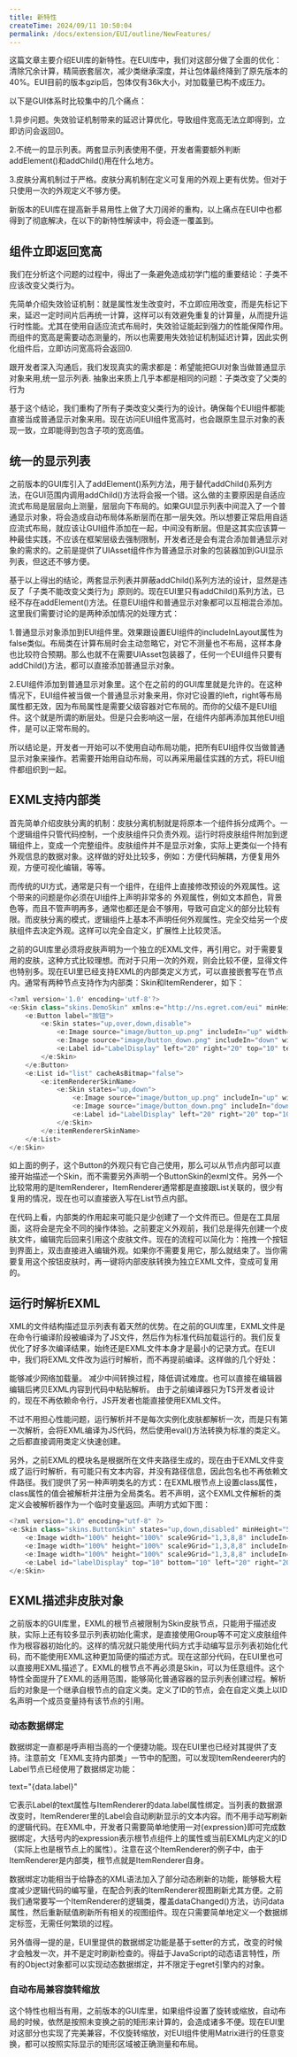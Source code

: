 ```yaml
---
title: 新特性
createTime: 2024/09/11 10:50:04
permalink: /docs/extension/EUI/outline/NewFeatures/
---
```

这篇文章主要介绍EUI库的新特性。在EUI库中，我们对这部分做了全面的优化：清除冗余计算，精简嵌套层次，减少类继承深度，并让包体最终降到了原先版本的40%。EUI目前的版本gzip后，包体仅有36k大小，对加载量已构不成压力。

以下是GUI体系时比较集中的几个痛点：

1.异步问题。失效验证机制带来的延迟计算优化，导致组件宽高无法立即得到，立即访问会返回0。

2.不统一的显示列表。两套显示列表使用不便，开发者需要额外判断addElement()和addChild()用在什么地方。

3.皮肤分离机制过于严格。皮肤分离机制在定义可复用的外观上更有优势。但对于只使用一次的外观定义不够方便。

新版本的EUI库在提高新手易用性上做了大刀阔斧的重构，以上痛点在EUI中也都得到了彻底解决，在以下的新特性解读中，将会逐一覆盖到。

## 组件立即返回宽高

我们在分析这个问题的过程中，得出了一条避免造成初学门槛的重要结论：子类不应该改变父类行为。

先简单介绍失效验证机制：就是属性发生改变时，不立即应用改变，而是先标记下来，延迟一定时间片后再统一计算，这样可以有效避免重复的计算量，从而提升运行时性能。尤其在使用自适应流式布局时，失效验证能起到强力的性能保障作用。而组件的宽高是需要动态测量的，所以也需要用失效验证机制延迟计算，因此实例化组件后，立即访问宽高将会返回0.

跟开发者深入沟通后，我们发现真实的需求都是：希望能把GUI对象当做普通显示对象来用,统一显示列表. 抽象出来质上几乎本都是相同的问题：子类改变了父类的行为

基于这个结论，我们重构了所有子类改变父类行为的设计。确保每个EUI组件都能直接当成普通显示对象来用。现在访问EUI组件宽高时，也会跟原生显示对象的表现一致，立即能得到包含子项的宽高值。

## 统一的显示列表

之前版本的GUI库引入了addElement()系列方法，用于替代addChild()系列方法，在GUI范围内调用addChild()方法将会报一个错。这么做的主要原因是自适应流式布局是层层向上测量，层层向下布局的。如果GUI显示列表中间混入了一个普通显示对象，将会造成自动布局体系断层而在那一层失效。所以想要正常启用自适应流式布局，就应该让GUI组件添加在一起，中间没有断层。但是这其实应该算一种最佳实践，不应该在框架层级去强制限制，开发者还是会有混合添加普通显示对象的需求的。之前是提供了UIAsset组件作为普通显示对象的包装器加到GUI显示列表，但这还不够方便。

基于以上得出的结论，两套显示列表并屏蔽addChild()系列方法的设计，显然是违反了「子类不能改变父类行为」原则的。现在EUI里只有addChild()系列方法，已经不存在addElement()方法。任意EUI组件和普通显示对象都可以互相混合添加。这里我们需要讨论的是两种添加情况的处理方式：

1.普通显示对象添加到EUI组件里。效果跟设置EUI组件的includeInLayout属性为false类似。布局类在计算布局时会主动忽略它，对它不测量也不布局，这样本身也比较符合预期。那么也就不在需要UIAsset包装器了，任何一个EUI组件只要有addChild()方法，都可以直接添加普通显示对象。

2.EUI组件添加到普通显示对象里。这个在之前的的GUI库里就是允许的。在这种情况下，EUI组件被当做一个普通显示对象来用，你对它设置的left，right等布局属性都无效，因为布局属性是需要父级容器对它布局的。而你的父级不是EUI组件。这个就是所谓的断层处。但是只会影响这一层，在组件内部再添加其他EUI组件，是可以正常布局的。

所以结论是，开发者一开始可以不使用自动布局功能，把所有EUI组件仅当做普通显示对象来操作。若需要开始用自动布局，可以再采用最佳实践的方式，将EUI组件都组织到一起。

## EXML支持内部类

首先简单介绍皮肤分离的机制：皮肤分离机制就是将原本一个组件拆分成两个。一个逻辑组件只管代码控制，一个皮肤组件只负责外观。运行时将皮肤组件附加到逻辑组件上，变成一个完整组件。皮肤组件并不是显示对象，实际上更类似一个持有外观信息的数据对象。这样做的好处比较多，例如：方便代码解耦，方便复用外观，方便可视化编辑，等等。

而传统的UI方式，通常是只有一个组件，在组件上直接修改预设的外观属性。这个带来的问题是你必须在UI组件上声明非常多的 外观属性，例如文本颜色，背景色等，而且不管声明再多，通常也都还是会不够用，导致可自定义的部分比较有限。而皮肤分离的模式，逻辑组件上基本不声明任何外观属性。完全交给另一个皮肤组件去决定外观。这样可以完全自定义，扩展性上比较灵活。

之前的GUI库里必须将皮肤声明为一个独立的EXML文件，再引用它。对于需要复用的皮肤，这种方式比较理想。而对于只用一次的外观，则会比较不便，显得文件也特别多。现在EUI里已经支持EXML的内部类定义方式，可以直接嵌套写在节点内。通常有两种节点支持作为内部类：Skin和ItemRenderer，如下：

~~~ typescript
<?xml version='1.0' encoding='utf-8'?>
<e:Skin class="skins.DemoSkin" xmlns:e="http://ns.egret.com/eui" minHeight="230" minWidth="470">
	<e:Button label="按钮">
		<e:Skin states="up,over,down,disable">
			<e:Image source="image/button_up.png" includeIn="up" width="100%" height="100%" />
			<e:Image source="image/button_down.png" includeIn="down" width="100%" height="100%" />
			<e:Label id="LabelDisplay" left="20" right="20" top="10" text="{data.label}" />
		</e:Skin>
	</e:Button>
	<e:List id="list" cacheAsBitmap="false">
		<e:itemRendererSkinName>
			<e:Skin states="up,down">
				<e:Image source="image/button_up.png" includeIn="up" width="100%" height="100%" />
				<e:Image source="image/button_down.png" includeIn="down" width="100%" height="100%" />
				<e:Label id="LabelDisplay" left="20" right="20" top="10" text="{data.label}" />
			</e:Skin>
		</e:itemRendererSkinName>
	</e:List>
</e:Skin>
~~~

如上面的例子，这个Button的外观只有它自己使用，那么可以从节点内部可以直接开始描述一个Skin，而不需要另外声明一个ButtonSkin的exml文件。另外一个比较常用的是ItemRenderer，ItemRenderer通常都是直接跟List关联的，很少有复用的情况，现在也可以直接嵌入写在List节点内部。

在代码上看，内部类的作用起来可能只是少创建了一个文件而已。但是在工具层面，这将会是完全不同的操作体验。之前要定义外观前，我们总是得先创建一个皮肤文件，编辑完后回来引用这个皮肤文件。现在的流程可以简化为：拖拽一个按钮到界面上，双击直接进入编辑外观。如果你不需要复用它，那么就结束了。当你需要复用这个按钮皮肤时，再一键将内部皮肤转换为独立EXML文件，变成可复用的。

## 运行时解析EXML

XML的文件结构描述显示列表有着天然的优势。在之前的GUI库里，EXML文件是在命令行编译阶段被编译为了JS文件，然后作为标准代码加载运行的。我们反复优化了好多次编译结果，始终还是EXML文件本身才是最小的记录方式。在EUI中，我们将EXML文件改为运行时解析，而不再提前编译。这样做的几个好处：

能够减少网络加载量。
减少中间转换过程，降低调试难度。也可以直接在编辑器编辑后拷贝EXML内容到代码中粘贴解析。
由于之前编译器只为TS开发者设计的，现在不再依赖命令行，JS开发者也能直接使用EXML文件。

不过不用担心性能问题，运行解析并不是每次实例化皮肤都解析一次，而是只有第一次解析，会将EXML编译为JS代码，然后使用eval()方法转换为标准的类定义。之后都直接调用类定义快速创建。

另外，之前EXML的模块名是根据所在文件夹路径生成的，现在由于EXML文件变成了运行时解析，有可能只有文本内容，并没有路径信息，因此包名也不再依赖文件路径。我们提供了另一种声明类名的方式：在EXML根节点上设置class属性，class属性的值会被解析并注册为全局类名。若不声明，这个EXML文件解析的类定义会被解析器作为一个临时变量返回。声明方式如下图：

~~~ typescript
<?xml version="1.0" encoding="utf-8" ?>
<e:Skin class="skins.ButtonSkin" states="up,down,disabled" minHeight="50" minWidth="100" xmlns:e="http://ns.egret.com/eui">
	<e:Image width="100%" height="100%" scale9Grid="1,3,8,8" includeIn="up" source="button_up_png" />
	<e:Image width="100%" height="100%" scale9Grid="1,3,8,8" includeIn="down" source="button_down_png" />
	<e:Image width="100%" height="100%" scale9Grid="1,3,8,8" includeIn="disabled" source="button_disable_png" />
	<e:Label id="labelDisplay" top="10" bottom="10" left="20" right="20" verticalCenter="0" horizontalCenter="0"/>
</e:Skin>
~~~

## EXML描述非皮肤对象

之前版本的GUI库里，EXML的根节点被限制为Skin皮肤节点，只能用于描述皮肤，实际上还有较多显示列表初始化需求，是直接使用Group等不可定义皮肤组件作为根容器初始化的。这样的情况就只能使用代码方式手动编写显示列表初始化代码，而不能使用EXML这种更加简便的描述方式。现在这部分代码，在EUI里也可以直接用EXML描述了。EXML的根节点不再必须是Skin，可以为任意组件。这个特性全面提升了EXML的适用范围，能够简化普通容器的显示列表创建过程。解析后的对象是一个继承自根节点的自定义类。定义了ID的节点，会在自定义类上以ID名声明一个成员变量持有该节点的引用。

### 动态数据绑定

数据绑定一直都是呼声相当高的一个便捷功能。现在EUI里也已经对其提供了支持。注意前文「EXML支持内部类」一节中的配图，可以发现ItemRendeerer内的Label节点已经使用了数据绑定功能：

text="{data.label}"

它表示Label的text属性与ItemRenderer的data.label属性绑定。当列表的数据源改变时，ItemRenderer里的Label会自动刷新显示的文本内容。而不用手动写刷新的逻辑代码。在EXML中，开发者只需要简单地使用一对{expression}即可完成数据绑定，大括号内的expression表示根节点组件上的属性或当前EXML内定义的ID（实际上也是根节点上的属性）。注意在这个ItemRenderer的例子中，由于ItemRenderer是内部类，根节点就是ItemRenderer自身。

数据绑定功能相当于给静态的XML语法加入了部分动态刷新的功能，能够极大程度减少逻辑代码的编写量，在配合列表的ItemRenderer视图刷新尤其方便。之前我们通常要写一个ItemRenderer的逻辑类，覆盖dataChanged()方法，访问data属性，然后重新赋值刷新所有相关的视图组件。现在只需要简单地定义一个数据绑定标签，无需任何繁琐的过程。

另外值得一提的是，EUI里提供的数据绑定功能是基于setter的方式，改变的时候才会触发一次，并不是定时刷新检查的。得益于JavaScript的动态语言特性，所有的Object对象都可以实现动态数据绑定，并不限定于egret引擎内的对象。

### 自动布局兼容旋转缩放

这个特性也相当有用，之前版本的GUI库里，如果组件设置了旋转或缩放，自动布局的时候，依然是按照未变换之前的矩形来计算的，会造成诸多不便。现在EUI里对这部分也实现了完美兼容，不仅旋转缩放，对EUI组件使用Matrix进行的任意变换，都可以按照实际显示的矩形区域被正确测量和布局。
